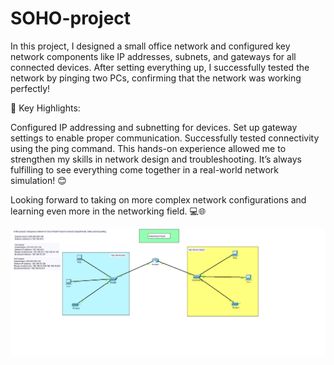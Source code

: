 # SOHO-project

In this project, I designed a small office network and configured key network components like IP addresses, subnets, and gateways for all connected devices. After setting everything up, I successfully tested the network by pinging two PCs, confirming that the network was working perfectly!

🔑 Key Highlights:

Configured IP addressing and subnetting for devices.
Set up gateway settings to enable proper communication.
Successfully tested connectivity using the ping command.
This hands-on experience allowed me to strengthen my skills in network design and troubleshooting. It’s always fulfilling to see everything come together in a real-world network simulation! 😊

Looking forward to taking on more complex network configurations and learning even more in the networking field. 💻🌐

<img src="soho1.png" alt="soho" >

